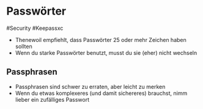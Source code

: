 # Passwörter

#Security #Keepassxc

- Thenewoil empfiehlt, dass Passwörter 25 oder mehr Zeichen haben sollten
- Wenn du starke Passwörter benutzt, musst du sie (eher) nicht wechseln

## Passphrasen
- Passphrasen sind schwer zu erraten, aber leicht zu merken
- Wenn du etwas komplexeres (und damit sichereres) brauchst, nimm lieber ein zufälliges Passwort
